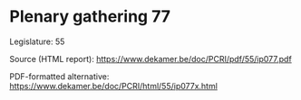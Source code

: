 # Plenary gathering 77

Legislature: 55

Source (HTML report): https://www.dekamer.be/doc/PCRI/pdf/55/ip077.pdf

PDF-formatted alternative: https://www.dekamer.be/doc/PCRI/html/55/ip077x.html

